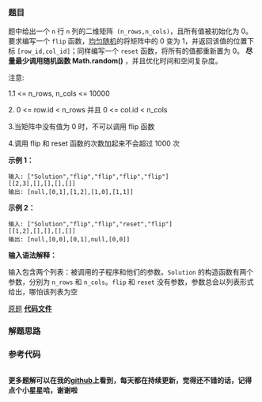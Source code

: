 ### 题目
题中给出一个 `n` 行 `n` 列的二维矩阵` (n_rows,n_cols)`，且所有值被初始化为 0。要求编写一个 `flip`
函数，[均匀随机](https://en.wikipedia.org/wiki/Discrete_uniform_distribution)的将矩阵中的 0
变为 1，并返回该值的位置下标 `[row_id,col_id]`；同样编写一个 `reset` 函数，将所有的值都重新置为 0。 **尽量最少调用随机函数
Math.random()** ，并且优化时间和空间复杂度。

注意:

1.1 <= n_rows, n_cols <= 10000

2\. 0 <= row.id < n_rows 并且 0 <= col.id < n_cols

3.当矩阵中没有值为 0 时，不可以调用 flip 函数

4.调用 flip 和 reset 函数的次数加起来不会超过 1000 次

**示例 1：**

    
    
    输入: ["Solution","flip","flip","flip","flip"]
    [[2,3],[],[],[],[]]
    输出: [null,[0,1],[1,2],[1,0],[1,1]]
    

**示例 2：**

    
    
    输入: ["Solution","flip","flip","reset","flip"]
    [[1,2],[],[],[],[]]
    输出: [null,[0,0],[0,1],null,[0,0]]

**输入语法解释：**

输入包含两个列表：被调用的子程序和他们的参数。`Solution` 的构造函数有两个参数，分别为 `n_rows` 和 `n_cols`。`flip` 和
`reset` 没有参数，参数总会以列表形式给出，哪怕该列表为空

[原题](https://leetcode-cn.com/problems/random-flip-matrix/)    **[代码文件]()**


### 解题思路




### 参考代码

```go


```




**更多题解可以在我的[github](https://github.com/LZH139/leetcode_Go)上看到，每天都在持续更新，觉得还不错的话，记得点个小星星哈，谢谢啦**
